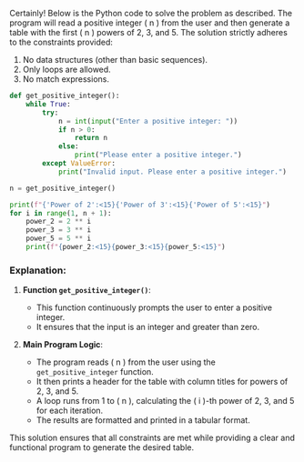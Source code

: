 Certainly! Below is the Python code to solve the problem as described. The program will read a positive integer \( n \) from the user and then generate a table with the first \( n \) powers of 2, 3, and 5. The solution strictly adheres to the constraints provided:

1. No data structures (other than basic sequences).
2. Only loops are allowed.
3. No match expressions.

```python
def get_positive_integer():
    while True:
        try:
            n = int(input("Enter a positive integer: "))
            if n > 0:
                return n
            else:
                print("Please enter a positive integer.")
        except ValueError:
            print("Invalid input. Please enter a positive integer.")

n = get_positive_integer()

print(f"{'Power of 2':<15}{'Power of 3':<15}{'Power of 5':<15}")
for i in range(1, n + 1):
    power_2 = 2 ** i
    power_3 = 3 ** i
    power_5 = 5 ** i
    print(f"{power_2:<15}{power_3:<15}{power_5:<15}")
```

### Explanation:
1. **Function `get_positive_integer()`**:
   - This function continuously prompts the user to enter a positive integer.
   - It ensures that the input is an integer and greater than zero.

2. **Main Program Logic**:
   - The program reads \( n \) from the user using the `get_positive_integer` function.
   - It then prints a header for the table with column titles for powers of 2, 3, and 5.
   - A loop runs from 1 to \( n \), calculating the \( i \)-th power of 2, 3, and 5 for each iteration.
   - The results are formatted and printed in a tabular format.

This solution ensures that all constraints are met while providing a clear and functional program to generate the desired table.